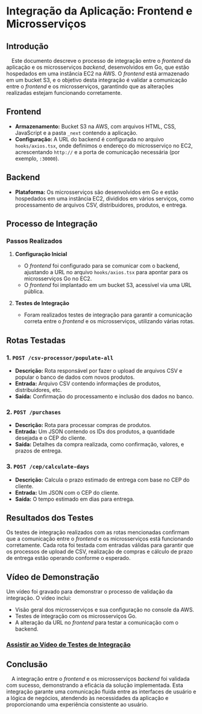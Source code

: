 # Integração da Aplicação: Frontend e Microsserviços

## Introdução

&emsp;Este documento descreve o processo de integração entre o _frontend_ da aplicação e os microsserviços _backend_, desenvolvidos em Go, que estão hospedados em uma instância EC2 na AWS. O _frontend_ está armazenado em um bucket S3, e o objetivo desta integração é validar a comunicação entre o _frontend_ e os microsserviços, garantindo que as alterações realizadas estejam funcionando corretamente.

## Frontend

- **Armazenamento:** Bucket S3 na AWS, com arquivos HTML, CSS, JavaScript e a pasta `_next` contendo a aplicação.
- **Configuração:** A URL do backend é configurada no arquivo `hooks/axios.tsx`, onde definimos o endereço do microsserviço no EC2, acrescentando `http://` e a porta de comunicação necessária (por exemplo, `:30000`).

## Backend

- **Plataforma:** Os microsserviços são desenvolvidos em Go e estão hospedados em uma instância EC2, divididos em vários serviços, como processamento de arquivos CSV, distribuidores, produtos, e entrega.

## Processo de Integração

### Passos Realizados

1. **Configuração Inicial**
   - O _frontend_ foi configurado para se comunicar com o backend, ajustando a URL no arquivo `hooks/axios.tsx` para apontar para os microsserviços Go no EC2.
   - O _frontend_ foi implantado em um bucket S3, acessível via uma URL pública.

2. **Testes de Integração**
   - Foram realizados testes de integração para garantir a comunicação correta entre o _frontend_ e os microsserviços, utilizando várias rotas.

## Rotas Testadas

### 1. `POST /csv-processor/populate-all`
   - **Descrição:** Rota responsável por fazer o upload de arquivos CSV e popular o banco de dados com novos produtos.
   - **Entrada:** Arquivo CSV contendo informações de produtos, distribuidores, etc.
   - **Saída:** Confirmação do processamento e inclusão dos dados no banco.

### 2. `POST /purchases`
   - **Descrição:** Rota para processar compras de produtos.
   - **Entrada:** Um JSON contendo os IDs dos produtos, a quantidade desejada e o CEP do cliente.
   - **Saída:** Detalhes da compra realizada, como confirmação, valores, e prazos de entrega.

### 3. `POST /cep/calculate-days`
   - **Descrição:** Calcula o prazo estimado de entrega com base no CEP do cliente.
   - **Entrada:** Um JSON com o CEP do cliente.
   - **Saída:** O tempo estimado em dias para entrega.

## Resultados dos Testes

Os testes de integração realizados com as rotas mencionadas confirmam que a comunicação entre o _frontend_ e os microsserviços está funcionando corretamente. Cada rota foi testada com entradas válidas para garantir que os processos de upload de CSV, realização de compras e cálculo de prazo de entrega estão operando conforme o esperado.

## Vídeo de Demonstração

Um vídeo foi gravado para demonstrar o processo de validação da integração. O vídeo inclui:

- Visão geral dos microsserviços e sua configuração no console da AWS.
- Testes de integração com os microsserviços Go.
- A alteração da URL no _frontend_ para testar a comunicação com o backend.

### [Assistir ao Vídeo de Testes de Integração](https://youtu.be/BvoYwjOHIdk?si=JGWMSTOUxmxNtDb0)

## Conclusão

&emsp;A integração entre o _frontend_ e os microsserviços _backend_ foi validada com sucesso, demonstrando a eficácia da solução implementada. Esta integração garante uma comunicação fluida entre as interfaces de usuário e a lógica de negócios, atendendo às necessidades da aplicação e proporcionando uma experiência consistente ao usuário.
